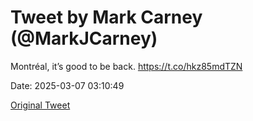 # Tweet by Mark Carney (@MarkJCarney)

Montréal, it’s good to be back. https://t.co/hkz85mdTZN

Date: 2025-03-07 03:10:49

[Original Tweet](https://x.com/MarkJCarney/status/1897847376657760648)
